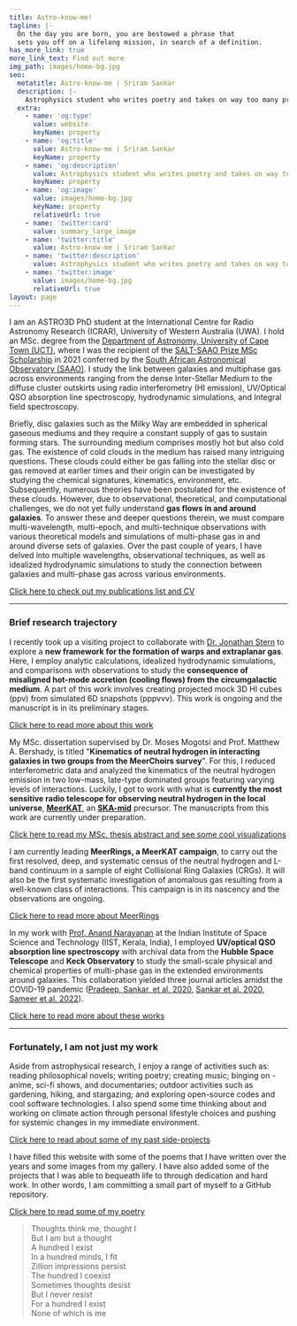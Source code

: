 ```yaml
---
title: Astro-know-me!
tagline: |- 
  On the day you are born, you are bestowed a phrase that
  sets you off on a lifelong mission, in search of a definition. 
has_more_link: true
more_link_text: Find out more
img_path: images/home-bg.jpg
seo:
  metatitle: Astro-know-me | Sriram Sankar
  description: |-
    Astrophysics student who writes poetry and takes on way too many projects. 
  extra:
    - name: 'og:type'
      value: website
      keyName: property
    - name: 'og:title'
      value: Astro-know-me | Sriram Sankar
      keyName: property
    - name: 'og:description'
      value: Astrophysics student who writes poetry and takes on way too many projects. 
      keyName: property
    - name: 'og:image'
      value: images/home-bg.jpg
      keyName: property
      relativeUrl: true
    - name: 'twitter:card'
      value: summary_large_image
    - name: 'twitter:title'
      value: Astro-know-me | Sriram Sankar
    - name: 'twitter:description'
      value: Astrophysics student who writes poetry and takes on way too many projects. 
    - name: 'twitter:image'
      value: images/home-bg.jpg
      relativeUrl: true
layout: page
---
```


I am an ASTRO3D PhD student at the International Centre for Radio Astronomy Research (ICRAR), University of Western Australia (UWA). I hold an MSc. degree from the [Department of Astronomy, University of Cape Town (UCT)](https://science.uct.ac.za/department-astronomy), where I was the recipient of the [SALT-SAAO Prize MSc Scholarship](https://www.saao.ac.za/salt-saao-prize-scholarship/) in 2021 conferred by the [South African Astronomical Observatory (SAAO)](https://www.saao.ac.za/). I study the link between galaxies and multiphase gas across environments ranging from the dense Inter-Stellar Medium to the diffuse cluster outskirts using radio interferometry (HI emission), UV/Optical QSO absorption line spectroscopy, hydrodynamic simulations, and Integral field spectroscopy.

Briefly, disc galaxies such as the Milky Way are embedded in spherical gaseous mediums and they require a constant supply of gas to sustain forming stars. The surrounding medium comprises mostly hot but also cold gas. The existence of cold clouds in the medium has raised many intriguing questions. These clouds could either be gas falling into the stellar disc or gas removed at earlier times and their origin can be investigated by studying the chemical signatures, kinematics, environment, etc. Subsequently, numerous theories have been postulated for the existence of these clouds. However, due to observational, theoretical, and computational challenges, we do not yet fully understand **gas flows in and around galaxies**. To answer these and deeper questions therein, we must compare multi-wavelength, multi-epoch, and multi-technique observations with various theoretical models and simulations of multi-phase gas in and around diverse sets of galaxies. Over the past couple of years, I have delved into multiple wavelengths, observational techniques, as well as idealized hydrodynamic simulations to study the connection between galaxies and multi-phase gas across various environments. 

<div>
  <p class="read-more">
    <a class="read-more-link" href="/contact">Click here to check out my publications list and CV<span class="icon-arrow-right" aria-hidden="true"></span></a>
  </p>
</div>
<!-- If you would like to check out my publications list or my CV [click here]({{< ref "/contact" >}}). -->

---

### Brief research trajectory

I recently took up a visiting project to collaborate with [Dr. Jonathan Stern](https://www.sternjon.sites.tau.ac.il/) to explore a **new framework for the formation of warps and extraplanar gas**. Here, I employ analytic calculations, idealized hydrodynamic simulations, and comparisons with observations to study the **consequence of misaligned hot-mode accretion (cooling flows) from the circumgalactic medium**. A part of this work involves creating projected mock 3D HI cubes (ppv) from simulated 6D snapshots (pppvvv). This work is ongoing and the manuscript is in its preliminary stages.
<div>
  <p class="read-more">
    <a class="read-more-link" href="/research">Click here to read more about this work<span class="icon-arrow-right" aria-hidden="true"></span></a>
  </p>
</div>
<!-- You can read more about this work [here]({{< ref "/research" >}}) -->

My MSc. dissertation supervised by Dr. Moses Mogotsi and Prof. Matthew A. Bershady, is titled "**Kinematics of neutral hydrogen in interacting galaxies in two groups from the MeerChoirs survey**". For this, I reduced interferometric data and analyzed the kinematics of the neutral hydrogen emission in two low-mass, late-type dominated groups featuring varying levels of interactions. Luckily, I got to work with what is **currently the most sensitive radio telescope for observing neutral hydrogen in the local universe**, [**MeerKAT**](https://en.wikipedia.org/wiki/MeerKAT), an [**SKA-mid**](https://www.skao.int/en/explore/telescopes/ska-mid) precursor. The manuscripts from this work are currently under preparation.
<div>
  <p class="read-more">
    <a class="read-more-link" href="/msc_thesis">Click here to read my MSc. thesis abstract and see some cool visualizations<span class="icon-arrow-right" aria-hidden="true"></span></a>
  </p>
</div>
 <!-- but you can read a summary and see some cool visualizations [here]({{< ref "/msc_thesis" >}}). -->

I am currently leading **MeerRings, a MeerKAT campaign**, to carry out the first resolved, deep, and systematic census of the neutral hydrogen and L-band continuum in a sample of eight Collisional Ring Galaxies (CRGs). It will also be the first systematic investigation of anomalous gas resulting from a well-known class of interactions. This campaign is in its nascency and the observations are ongoing.
<div>
  <p class="read-more">
    <a class="read-more-link" href="/meerrings">Click here to read more about MeerRings<span class="icon-arrow-right" aria-hidden="true"></span></a>
  </p>
</div>
<!-- To read more about this project [click here]({{< ref "/meerrings" >}}). -->

In my work with [Prof. Anand Narayanan](https://www.iist.ac.in/ess/anand) at the Indian Institute of Space Science and Technology (IIST, Kerala, India), I employed **UV/optical QSO absorption line spectroscopy** with archival data from the **Hubble Space Telescope** and **Keck Observatory** to study the small-scale physical and chemical properties of multi-phase gas in the extended environments around galaxies. This collaboration yielded three journal articles amidst the COVID-19 pandemic ([Pradeep, Sankar, et al. 2020](https://ui.adsabs.harvard.edu/abs/2020MNRAS.493..250P/abstract), [Sankar et al. 2020](https://ui.adsabs.harvard.edu/abs/2020MNRAS.498.4864S/abstract), [Sameer et al. 2022](https://ui.adsabs.harvard.edu/abs/2022MNRAS.510.5796S/abstract)).
<div>
  <p class="read-more">
    <a class="read-more-link" href="/research">Click here to read more about these works<span class="icon-arrow-right" aria-hidden="true"></span></a>
  </p>
</div>
<!-- You can read more about these works [here]({{< ref "/research" >}}). -->

<!--
---
### Brief technical experience

Thanks to my schooling, I was introduced to programming when I was fifteen years old. Object-oriented programming, `C++`, and `SQL` were part of my high school curriculum and I had some wonderful teachers who taught me several algorithms on a blackboard. I had a course on `C` in my engineering undergrad and I picked up `IDL/GDL`, `Python`, and some basic `bash` during my time at IIST. At SAAO and since, I further advanced my `Python` programming skills through writing code in a high-performance computation context. I have employed numerous features such as virtual environments, array manipulations, list/dictionary comprehension, classes, parallel processing, packaging, and even a bit of JIT. My experience utilizing [ilifu](https://www.ilifu.ac.za/), to reduce and analyze high-volume interferometric data allowed me to pick up containerization, optimal resource utilization, git version control, etc. At SAAO, as part of the analysis pipeline that I developed, I wrote a program to perform physically motivated component identification and separation on 3D spectral cubes. I also created a visualization pipeline that produced several informational plots that supplemented my analysis. At TAU, I learned how to run numerical simulations using `Gizmo` on [AWS-EC2](https://docs.aws.amazon.com/AWSEC2/latest/UserGuide/concepts.html). I further learned to analyze and visualize multidimensional simulated datasets and to generate mock 3D HI cubes from 6D simulated snapshots. Using the technical skills and open-science best practices that I have picked up over the years, I have developed efficient workflows that bolster my productivity. I am extremely grateful for the amazing packages developed by the scientific and open-source community that have allowed me to develop these powerful workflows for my research. I am committed to the open-source principles and am currently contributing to multiple astronomy projects such as `baygaud-PI`, and `yt_astro_analysis`. In the near future, I hope to extend some of my current workflows into packages for the community.   -->

---

### Fortunately, I am not just my work

Aside from astrophysical research, I enjoy a range of activities such as: reading philosophical novels; writing poetry; creating music; binging on - anime, sci-fi shows, and documentaries; outdoor activities such as gardening, hiking, and stargazing; and exploring open-source codes and cool software technologies. I also spend some time thinking about and working on climate action through personal lifestyle choices and pushing for systemic changes in my immediate environment.

<div>
  <p class="read-more">
    <a class="read-more-link" href="/sideprojects">Click here to read about some of my past side-projects<span class="icon-arrow-right" aria-hidden="true"></span></a>
  </p>
</div>
<!-- To read about some of my past side-projects [click here]({{< ref "/sideprojects" >}}). -->

I have filled this website with some of the poems that I have written over the years and some images from my gallery. I have also added some of the projects that I was able to bequeath life to through dedication and hard work. In other words, I am committing a small part of myself to a GitHub repository.
<div>
  <p class="read-more">
    <a class="read-more-link" href="/research">Click here to read some of my poetry<span class="icon-arrow-right" aria-hidden="true"></span></a>
  </p>
</div>
<!-- If you want to **Astro-know-me!** [click here]({{< ref "/thoughts" >}}). -->

> Thoughts think me, thought I   
But I am but a thought  
A hundred I exist  
In a hundred minds, I fit  
Zillion impressions persist  
The hundred I coexist  
Sometimes thoughts desist  
But I never resist  
For a hundred I exist  
None of which is me   

<!---
I started with a Stackbit v1 theme but heavily modified it for my purpose (stackbit v2 platform is looking great, I highly recommend it).
--->
